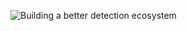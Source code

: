 ![Building a better detection ecosystem](https://www.ironnet.com/hs-fs/hubfs/Hunt%20information%20informs%20rule%20variables%20and%20level%20of%20specificity%20(1).png?width=2000&height=800&name=Hunt%20information%20informs%20rule%20variables%20and%20level%20of%20specificity%20(1).png)

